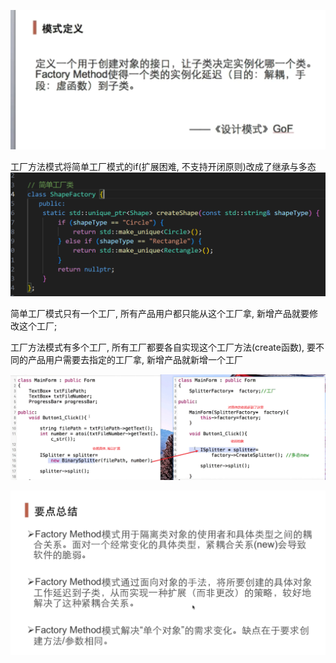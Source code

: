 ![alt text](image-1.png)

工厂方法模式将简单工厂模式的if(扩展困难, 不支持开闭原则)改成了继承与多态
![alt text](image.png)

简单工厂模式只有一个工厂, 所有产品用户都只能从这个工厂拿, 新增产品就要修改这个工厂;

工厂方法模式有多个工厂, 所有工厂都要各自实现这个工厂方法(create函数), 要不同的产品用户需要去指定的工厂拿, 新增产品就新增一个工厂 

![alt text](image-3.png)

![alt text](image-2.png)